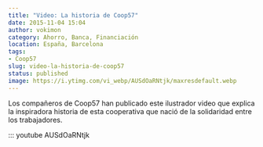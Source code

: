 ```yaml
---
title: "Video: La historia de Coop57"
date: 2015-11-04 15:04
author: vokimon
category: Ahorro, Banca, Financiación
location: España, Barcelona
tags:
- Coop57
slug: video-la-historia-de-coop57
status: published
image: https://i.ytimg.com/vi_webp/AUSdOaRNtjk/maxresdefault.webp
---
```


<!-- PELICAN_BEGIN_SUMMARY -->

Los compañeros de Coop57 han publicado este ilustrador video que explica la inspiradora historia de esta cooperativa que nació de la solidaridad entre los trabajadores.

<!-- PELICAN_END_SUMMARY -->

::: youtube AUSdOaRNtjk

